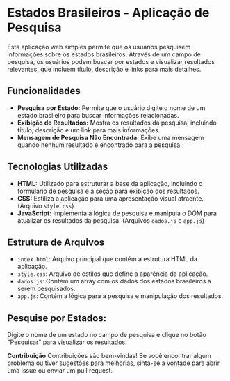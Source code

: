 # Estados Brasileiros - Aplicação de Pesquisa

Esta aplicação web simples permite que os usuários pesquisem informações sobre os estados brasileiros. Através de um campo de pesquisa, os usuários podem buscar por estados e visualizar resultados relevantes, que incluem título, descrição e links para mais detalhes.

## Funcionalidades

- **Pesquisa por Estado:** Permite que o usuário digite o nome de um estado brasileiro para buscar informações relacionadas.
- **Exibição de Resultados:** Mostra os resultados da pesquisa, incluindo título, descrição e um link para mais informações.
- **Mensagem de Pesquisa Não Encontrada:** Exibe uma mensagem quando nenhum resultado é encontrado para a pesquisa.

## Tecnologias Utilizadas

- **HTML:** Utilizado para estruturar a base da aplicação, incluindo o formulário de pesquisa e a seção para exibição dos resultados.
- **CSS:** Estiliza a aplicação para uma apresentação visual atraente. (Arquivo `style.css`)
- **JavaScript:** Implementa a lógica de pesquisa e manipula o DOM para atualizar os resultados da pesquisa. (Arquivos `dados.js` e `app.js`)

## Estrutura de Arquivos

- `index.html`: Arquivo principal que contém a estrutura HTML da aplicação.
- `style.css`: Arquivo de estilos que define a aparência da aplicação.
- `dados.js`: Contém um array com os dados dos estados brasileiros a serem pesquisados.
- `app.js`: Contém a lógica para a pesquisa e manipulação dos resultados.



## **Pesquise por Estados:**

Digite o nome de um estado no campo de pesquisa e clique no botão "Pesquisar" para visualizar os resultados.

**Contribuição**
Contribuições são bem-vindas! Se você encontrar algum problema ou tiver sugestões para melhorias, sinta-se à vontade para abrir uma issue ou enviar um pull request.
